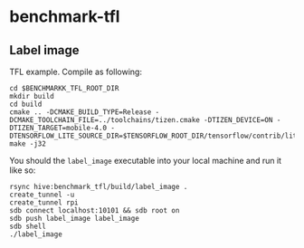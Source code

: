 # benchmark-tfl

## Label image

TFL example. Compile as following:

```
cd $BENCHMARKK_TFL_ROOT_DIR
mkdir build
cd build
cmake .. -DCMAKE_BUILD_TYPE=Release -DCMAKE_TOOLCHAIN_FILE=../toolchains/tizen.cmake -DTIZEN_DEVICE=ON -DTIZEN_TARGET=mobile-4.0 -DTENSORFLOW_LITE_SOURCE_DIR=$TENSORFLOW_ROOT_DIR/tensorflow/contrib/lite
make -j32
```

You should the `label_image` executable into your local machine and run it like so:

```
rsync hive:benchmark_tfl/build/label_image .
create_tunnel -u
create_tunnel rpi
sdb connect localhost:10101 && sdb root on
sdb push label_image label_image
sdb shell
./label_image
```